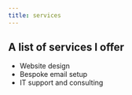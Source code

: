 ```yaml
---
title: services
---
```

## A list of services I offer

* Website design
* Bespoke email setup
* IT support and consulting
